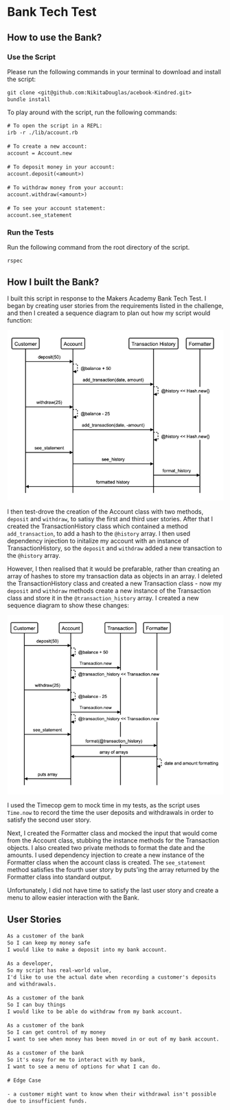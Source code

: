 # Bank Tech Test

## How to use the Bank?

### Use the Script

Please run the following commands in your terminal to download and install the script:

```
git clone <git@github.com:NikitaDouglas/acebook-Kindred.git>
bundle install
```

To play around with the script, run the following commands:

```
# To open the script in a REPL:
irb -r ./lib/account.rb

# To create a new account:
account = Account.new

# To deposit money in your account:
account.deposit(<amount>)

# To withdraw money from your account:
account.withdraw(<amount>)

# To see your account statement:
account.see_statement

```

### Run the Tests

Run the following command from the root directory of the script.

```
rspec
```

## How I built the Bank?

I built this script in response to the Makers Academy Bank Tech Test. I began by creating user stories from the requirements listed in the challenge, and then I created a sequence diagram to plan out how my script would function:

![Bank_Tech_Test_Sequence_Diagram_1](https://github.com/NikitaDouglas/bank_tech_test/blob/master/images/bank_tech_test_sequence_1.png)

I then test-drove the creation of the Account class with two methods, `deposit` and `withdraw`, to satisy the first and third user stories. After that I created the TransactionHistory class which contained a method `add_transaction`, to add a hash to the `@history` array. I then used dependency injection to initalize my account with an instance of TransactionHistory, so the `deposit` and `withdraw` added a new transaction to the `@history` array. 

However, I then realised that it would be prefarable, rather than creating an array of hashes to store my transaction data as objects in an array. I deleted the TransactionHistory class and created a new Transaction class - now my `deposit` and `withdraw` methods create a new instance of the Transaction class and store it in the `@transaction_history` array. I created a new sequence diagram to show these changes:

![Bank_Tech_Test_Sequence_Diagram_3](https://github.com/NikitaDouglas/bank_tech_test/blob/master/images/bank_tech_test_sequence_3.png)

I used the Timecop gem to mock time in my tests, as the script uses `Time.now` to record the time the user deposits and withdrawals in order to satisfy the second user story. 

Next, I created the Formatter class and mocked the input that would come from the Account class, stubbing the instance methods for the Transaction objects. I also created two private methods to format the date and the amounts. I used dependency injection to create a new instance of the Formatter class when the account class is created. The `see_statement` method satisfies the fourth user story by puts'ing the array returned by the Formatter class into standard output. 

Unfortunately, I did not have time to satisfy the last user story and create a menu to allow easier interaction with the Bank. 

## User Stories

```
As a customer of the bank
So I can keep my money safe
I would like to make a deposit into my bank account. 

As a developer, 
So my script has real-world value,
I'd like to use the actual date when recording a customer's deposits and withdrawals. 

As a customer of the bank
So I can buy things
I would like to be able do withdraw from my bank account. 

As a customer of the bank
So I can get control of my money
I want to see when money has been moved in or out of my bank account.

As a customer of the bank
So it's easy for me to interact with my bank,
I want to see a menu of options for what I can do.

# Edge Case

- a customer might want to know when their withdrawal isn't possible due to insufficient funds.
```
